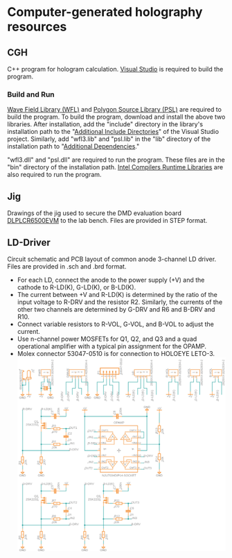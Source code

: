 # Computer-generated holography resources

## CGH
C++ program for hologram calculation. [Visual Studio](https://visualstudio.microsoft.com/downloads/) is required to build the program.

### Build and Run
[Wave Field Library (WFL)](http://www.laser.ee.kansai-u.ac.jp/WaveFieldTools/download/wfl.html) and [Polygon Source Library (PSL)](http://www.laser.ee.kansai-u.ac.jp/WaveFieldTools/download/psl.html) are required to build the program.
To build the program, download and install the above two libraries.
After installation, add the "include" directory in the library's installation path to the "[Additional Include Directories](https://learn.microsoft.com/en-us/cpp/build/reference/i-additional-include-directories)" of the Visual Studio project.
  Similarly, add "wfl3.lib" and "psl.lib" in the "lib" directory of the installation path to "[Additional Dependencies](https://learn.microsoft.com/en-us/cpp/build/reference/linker-property-pages#input-property-page)."

"wfl3.dll" and "psl.dll" are required to run the program.
These files are in the "bin" directory of the installation path.
[Intel Compilers Runtime Libraries](https://www.intel.com/content/www/us/en/developer/articles/tool/compilers-redistributable-libraries-by-version.html) are also required to run the program.

## Jig
Drawings of the jig used to secure the DMD evaluation board [DLPLCR6500EVM](https://www.ti.com/product/DLPLCR6500EVM/part-details/DLPLCR6500EVM) to the lab bench.
Files are provided in STEP format.

## LD-Driver
Circuit schematic and PCB layout of common anode 3-channel LD driver.
Files are provided in .sch and .brd format.
- For each LD, connect the anode to the power supply (+V) and the cathode to R-LD(K), G-LD(K), or B-LD(K).
- The current between +V and R-LD(K) is determined by the ratio of the input voltage to R-DRV and the resistor R2. Similarly, the currents of the other two channels are determined by G-DRV and R6 and B-DRV and R10.
- Connect variable resistors to R-VOL, G-VOL, and B-VOL to adjust the current.
- Use n-channel power MOSFETs for Q1, Q2, and Q3 and a quad operational amplifier with a typical pin assignment for the OPAMP.
- Molex connector 53047-0510 is for connection to HOLOEYE LETO-3.
![LD-driver](https://github.com/syoshida1983/Computer-generated-holography-resources/blob/images/LD-driver.jpg)
